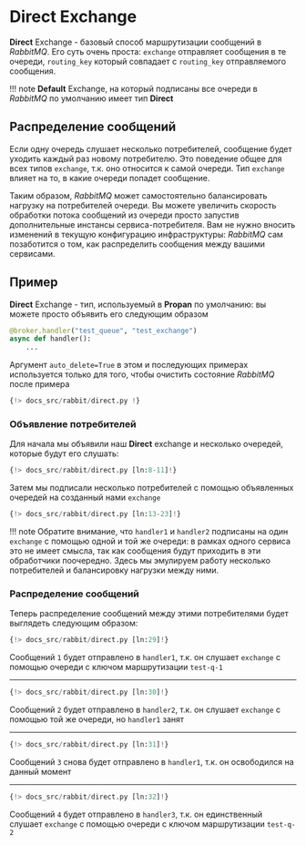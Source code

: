 # Direct Exchange

**Direct** Exchange - базовый способ маршрутизации сообщений в *RabbitMQ*. Его суть очень проста:
`exchange` отправляет сообщения в те очереди, `routing_key` который совпадает с `routing_key` отправляемого сообщения.

!!! note
    **Default** Exchange, на который подписаны все очереди в *RabbitMQ* по умолчанию имеет тип **Direct**

## Распределение сообщений

Если одну очередь слушает несколько потребителей, сообщение будет уходить каждый раз новому потребителю. Это поведение общее для всех типов `exchange`, т.к. оно относится к самой очереди. Тип `exchange` влияет на то, в какие очереди попадет сообщение.

Таким образом, *RabbitMQ* может самостоятельно балансировать нагрузку на потребителей очереди. Вы можете увеличить скорость обработки потока
сообщений из очереди просто запустив дополнительные инстансы сервиса-потребителя. Вам не нужно вносить изменений в текущую конфигурацию инфраструктуры: *RabbitMQ* сам позаботится о том, как распределить сообщения между вашими сервисами.

## Пример

**Direct** Exchange - тип, используемый в **Propan** по умолчанию: вы можете просто объявить его следующим образом

```python
@broker.handler("test_queue", "test_exchange")
async def handler():
    ...
```

Аргумент `auto_delete=True` в этом и последующих примерах используется только для того, чтобы очистить состояние *RabbitMQ* после примера

```python linenums="1"
{!> docs_src/rabbit/direct.py !}
```

### Объявление потребителей

Для начала мы объявили наш **Direct** exchange и несколько очередей, которые будут его слушать:

```python linenums="8"
{!> docs_src/rabbit/direct.py [ln:8-11]!}
```

Затем мы подписали несколько потребителей с помощью объявленных очередей на созданный нами `exchange`

```python linenums="13" hl_lines="1 5 9"
{!> docs_src/rabbit/direct.py [ln:13-23]!}
```

!!! note
    Обратите внимание, что `handler1` и `handler2` подписаны на один `exchange` с помощью одной и той же очереди:
    в рамках одного сервиса это не имеет смысла, так как сообщения будут приходить в эти обработчики поочередно.
    Здесь мы эмулируем работу несколько потребителей и балансировку нагрузки между ними.

### Распределение сообщений

Теперь распределение сообщений между этими потребителями будет выглядеть следующим образом:

```python
{!> docs_src/rabbit/direct.py [ln:29]!}
```

Сообщений `1` будет отправлено в `handler1`, т.к. он слушает `exchange` с помощью очереди с ключом маршрутизации `test-q-1`

---

```python
{!> docs_src/rabbit/direct.py [ln:30]!}
```

Сообщений `2` будет отправлено в `handler2`, т.к. он слушает `exchange` с помощью той же очереди, но `handler1` занят

---

```python
{!> docs_src/rabbit/direct.py [ln:31]!}
```

Сообщений `3` снова будет отправлено в `handler1`, т.к. он освободился на данный момент

---

```python
{!> docs_src/rabbit/direct.py [ln:32]!}
```

Сообщений `4` будет отправлено в `handler3`, т.к. он единственный слушает `exchange` с помощью очереди с ключом маршрутизации `test-q-2`